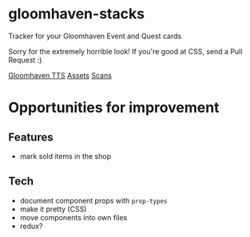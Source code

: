 # gloomhaven-stacks
Tracker for your Gloomhaven Event and Quest cards

Sorry for the extremely horrible look! If you're good at CSS, send a Pull Request :)

[Gloomhaven TTS](https://github.com/saizai/gloomhaven_tts/)
[Assets](https://drive.google.com/drive/folders/1SiXb3u2mJbN-Dg2j3Rb-y5amnRJSXIDc)
[Scans](https://github.com/any2cards/gloomhaven)

# Opportunities for improvement
## Features
* mark sold items in the shop
## Tech
* document component props with `prop-types`
* make it pretty (CSS)
* move components into own files
* redux?
